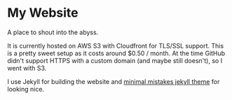 # My Website

A place to shout into the abyss.

It is currently hosted on AWS S3 with Cloudfront for TLS/SSL support. This is a pretty sweet setup as it costs around $0.50 / month. At the time GitHub didn't support HTTPS with a custom domain (and maybe still doesn't), so I went with S3.

I use Jekyll for building the website and [minimal mistakes jekyll theme](https://mmistakes.github.io/minimal-mistakes/) for looking nice.

